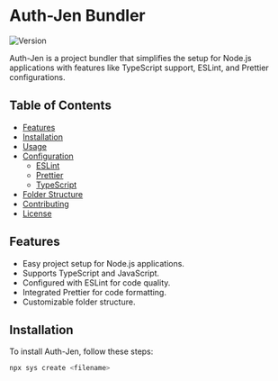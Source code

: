 # Auth-Jen Bundler

![Version](https://img.shields.io/badge/version-1.0.0-blue.svg)

Auth-Jen is a project bundler that simplifies the setup for Node.js applications with features like TypeScript support, ESLint, and Prettier configurations.

## Table of Contents

- [Features](#features)
- [Installation](#installation)
- [Usage](#usage)
- [Configuration](#configuration)
  - [ESLint](#eslint)
  - [Prettier](#prettier)
  - [TypeScript](#typescript)
- [Folder Structure](#folder-structure)
- [Contributing](#contributing)
- [License](#license)

## Features

- Easy project setup for Node.js applications.
- Supports TypeScript and JavaScript.
- Configured with ESLint for code quality.
- Integrated Prettier for code formatting.
- Customizable folder structure.

## Installation

To install Auth-Jen, follow these steps:

   ```bash
   npx sys create <filename>
   ```
